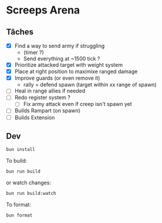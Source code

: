 # Screeps Arena

## Tâches

- [x] Find a way to send army if struggling 
   - (timer ?)
   - Send everything at ~1500 tick ?
- [x] Prioritize attacked target with weight system
- [x] Place at right position to maximixe ranged damage
- [x] Improve guards (or even remove it)
   - rally = defend spawn (target within xx range of spawn)
- [ ] Heal in range allies if needed
- [ ] Redo register system ?
   - [ ] Fix army attack even if creep isn't spawn yet
- [ ] Builds Rampart (on spawn)
- [ ] Builds Extension

## Dev

```bash
bun install
```

To build:

```bash
bun run build
```

or watch changes:

```bash
bun run build:watch
```

To format:

```bash
bun format
```
